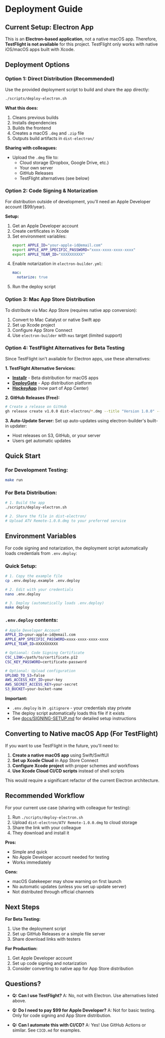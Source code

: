 # Deployment Guide

## Current Setup: Electron App

This is an **Electron-based application**, not a native macOS app. Therefore, **TestFlight is not available** for this project. TestFlight only works with native iOS/macOS apps built with Xcode.

## Deployment Options

### Option 1: Direct Distribution (Recommended)

Use the provided deployment script to build and share the app directly:

```bash
./scripts/deploy-electron.sh
```

**What this does:**
1. Cleans previous builds
2. Installs dependencies
3. Builds the frontend
4. Creates a macOS `.dmg` and `.zip` file
5. Outputs build artifacts in `dist-electron/`

**Sharing with colleagues:**
- Upload the `.dmg` file to:
  - Cloud storage (Dropbox, Google Drive, etc.)
  - Your own server
  - GitHub Releases
  - TestFlight alternatives (see below)

### Option 2: Code Signing & Notarization

For distribution outside of development, you'll need an Apple Developer account ($99/year).

**Setup:**
1. Get an Apple Developer account
2. Create certificates in Xcode
3. Set environment variables:
   ```bash
   export APPLE_ID="your-apple-id@email.com"
   export APPLE_APP_SPECIFIC_PASSWORD="xxxx-xxxx-xxxx-xxxx"
   export APPLE_TEAM_ID="XXXXXXXXXX"
   ```
4. Enable notarization in `electron-builder.yml`:
   ```yaml
   mac:
     notarize: true
   ```
5. Run the deploy script

### Option 3: Mac App Store Distribution

To distribute via Mac App Store (requires native app conversion):
1. Convert to Mac Catalyst or native Swift app
2. Set up Xcode project
3. Configure App Store Connect
4. Use `electron-builder` with `mas` target (limited support)

### Option 4: TestFlight Alternatives for Beta Testing

Since TestFlight isn't available for Electron apps, use these alternatives:

**1. TestFlight Alternative Services:**
- **[Installr](https://www.installrapp.com/)** - Beta distribution for macOS apps
- **[DeployGate](https://deploygate.com/)** - App distribution platform
- **[HockeyApp](https://www.hockeyapp.net/)** (now part of App Center)

**2. GitHub Releases (Free):**
```bash
# Create a release on GitHub
gh release create v1.0.0 dist-electron/*.dmg --title "Version 1.0.0" --notes "Beta release"
```

**3. Auto-Update Server:**
Set up auto-updates using electron-builder's built-in updater:
- Host releases on S3, GitHub, or your server
- Users get automatic updates

## Quick Start

### For Development Testing:
```bash
make run
```

### For Beta Distribution:
```bash
# 1. Build the app
./scripts/deploy-electron.sh

# 2. Share the file in dist-electron/
# Upload ATV Remote-1.0.0.dmg to your preferred service
```

## Environment Variables

For code signing and notarization, the deployment script automatically loads credentials from `.env.deploy`:

### Quick Setup:
```bash
# 1. Copy the example file
cp .env.deploy.example .env.deploy

# 2. Edit with your credentials
nano .env.deploy

# 3. Deploy (automatically loads .env.deploy)
make deploy
```

### `.env.deploy` contents:
```bash
# Apple Developer Account
APPLE_ID=your-apple-id@email.com
APPLE_APP_SPECIFIC_PASSWORD=xxxx-xxxx-xxxx-xxxx
APPLE_TEAM_ID=XXXXXXXXXX

# Optional: Code Signing Certificate
CSC_LINK=/path/to/certificate.p12
CSC_KEY_PASSWORD=certificate-password

# Optional: Upload configuration
UPLOAD_TO_S3=false
AWS_ACCESS_KEY_ID=your-key
AWS_SECRET_ACCESS_KEY=your-secret
S3_BUCKET=your-bucket-name
```

**Important:**
- `.env.deploy` is in `.gitignore` - your credentials stay private
- The deploy script automatically loads this file if it exists
- See [docs/SIGNING-SETUP.md](docs/SIGNING-SETUP.md) for detailed setup instructions

## Converting to Native macOS App (For TestFlight)

If you want to use TestFlight in the future, you'll need to:

1. **Create a native macOS app** using Swift/SwiftUI
2. **Set up Xcode Cloud** in App Store Connect
3. **Configure Xcode project** with proper schemes and workflows
4. **Use Xcode Cloud CI/CD scripts** instead of shell scripts

This would require a significant refactor of the current Electron architecture.

## Recommended Workflow

For your current use case (sharing with colleague for testing):

1. Run `./scripts/deploy-electron.sh`
2. Upload `dist-electron/ATV Remote-1.0.0.dmg` to cloud storage
3. Share the link with your colleague
4. They download and install it

**Pros:**
- Simple and quick
- No Apple Developer account needed for testing
- Works immediately

**Cons:**
- macOS Gatekeeper may show warning on first launch
- No automatic updates (unless you set up update server)
- Not distributed through official channels

## Next Steps

**For Beta Testing:**
1. Use the deployment script
2. Set up GitHub Releases or a simple file server
3. Share download links with testers

**For Production:**
1. Get Apple Developer account
2. Set up code signing and notarization
3. Consider converting to native app for App Store distribution

## Questions?

- **Q: Can I use TestFlight?**
  A: No, not with Electron. Use alternatives listed above.

- **Q: Do I need to pay $99 for Apple Developer?**
  A: Not for basic testing. Only for code signing and App Store distribution.

- **Q: Can I automate this with CI/CD?**
  A: Yes! Use GitHub Actions or similar. See `CICD.md` for examples.
